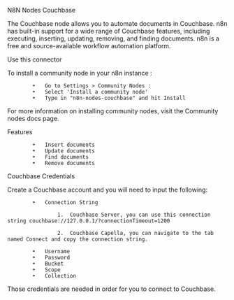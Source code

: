 N8N Nodes Couchbase

The Couchbase node allows you to automate documents in Couchbase. n8n has built-in support for a wide range of Couchbase features, including executing, inserting, updating, removing, and finding documents. n8n is a free and source-available workflow automation platform.

Use this connector

To install a community node in your n8n instance :

			•	Go to Settings > Community Nodes :
			•	Select 'Install a community node'
			•	Type in "n8n-nodes-couchbase" and hit Install
	 
For more information on installing community nodes, visit the Community nodes docs page.

Features

			•	Insert documents
			•	Update documents
			•	Find documents
			•	Remove documents
	 
Couchbase Credentials

Create a Couchbase account and you will need to input the following: 

			•	Connection String

					1.	Couchbase Server, you can use this connection string couchbase://127.0.0.1/?connectionTimeout=1200
					
					2.	Couchbase Capella, you can navigate to the tab named Connect and copy the connection string.

			•	Username
			•	Password
			•	Bucket
			•	Scope 
			•	Collection 

Those credentials are needed in order for you to connect to Couchbase.







